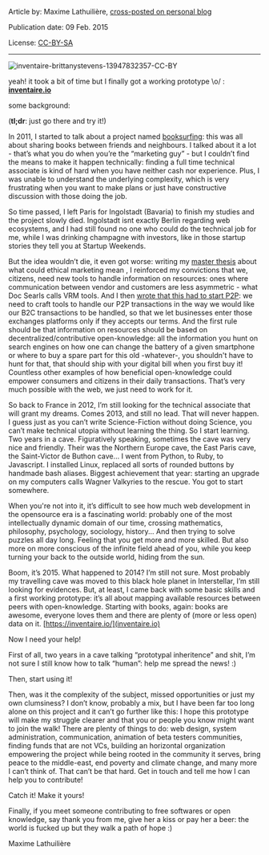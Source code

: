 <!-- LANG:EN, title="Mapping resources using open knowledge: starting with books!"-->



Article by: Maxime Lathuilière, [cross-posted on personal blog](https://maxlath.eu/articles/mapping-resources-using-open-knowledge/)

Publication date: 09 Feb. 2015

License: [CC-BY-SA](https://creativecommons.org/licenses/by-sa/4.0/)



<hr>



![inventaire-brittanystevens-13947832357-CC-BY](https://maxlath.eu/assets/img/inventaire-brittanystevens-13947832357-CC-BY.jpg)



yeah! it took a bit of time but I finally got a working prototype \o/ : [**inventaire.io**](https://inventaire.io/)



some background:



(**tl;dr**: just go there and try it!)



In 2011, I started to talk about a project named [booksurfing](http://booksurfing.tumblr.com/): this was all about sharing books between friends and neighbours. I talked about it a lot - that’s what you do when you’re the “marketing guy” - but I couldn’t find the means to make it happen technically: finding a full time technical associate is kind of hard when you have neither cash nor experience. Plus, I was unable to understand the underlying complexity, which is very frustrating when you want to make plans or just have constructive discussion with those doing the job.



So time passed, I left Paris for Ingolstadt (Bavaria) to finish my studies and the project slowly died. Ingolstadt isnt exactly Berlin regarding web ecosystems, and I had still found no one who could do the technical job for me, while I was drinking champagne with investors, like in those startup stories they tell you at Startup Weekends.



But the idea wouldn’t die, it even got worse: writing my [master thesis](https://maxlath.eu/articles/paper-ethical-marketing/) about what could ethical marketing mean , I reinforced my convictions that we, citizens, need new tools to handle information on resources: ones where communication between vendor and customers are less asymmetric - what Doc Searls calls VRM tools. And I then [wrote that this had to start P2P](https://maxlath.eu/articles/p2p-rm/): we need to craft tools to handle our P2P transactions in the way we would like our B2C transactions to be handled, so that we let businesses enter those exchanges platforms only if they accepts our terms. And the first rule should be that information on resources should be based on decentralized/contributive open-knowledge: all the information you hunt on search engines on how one can change the battery of a given smartphone or where to buy a spare part for this old -whatever-, you shouldn't have to hunt for that, that should ship with your digital bill when you first buy it! Countless other examples of how beneficial open-knowledge could empower consumers and citizens in their daily transactions. That’s very much possible with the web, we just need to work for it.



So back to France in 2012, I’m still looking for the technical associate that will grant my dreams. Comes 2013, and still no lead. That will never happen. I guess just as you can’t write Science-Fiction without doing Science, you can’t make technical utopia without learning the thing. So I start learning. Two years in a cave.  Figuratively speaking, sometimes the cave was very nice and friendly. Their was the Northern Europe cave, the East Paris cave, the Saint-Victor de Buthon cave… I went from Python, to Ruby, to Javascript. I installed Linux, replaced all sorts of rounded buttons by handmade bash aliases. Biggest achievement that year: starting an upgrade on my computers calls Wagner Valkyries to the rescue. You got to start somewhere.



When you're not into it, it’s difficult to see how much web development in the opensource era is a fascinating  world: probably one of the most intellectually  dynamic domain of our time, crossing mathematics, philosophy, psychology, sociology, history... And then trying to solve puzzles all day long. Feeling that you get more and more skilled. But also more on more conscious of the infinite field ahead of you, while you keep turning your back to the outside world, hiding from the sun.



Boom, it’s 2015. What happened to 2014? I’m still not sure. Most probably my travelling cave was moved to this black hole planet in Interstellar, I’m still looking for evidences. But, at least, I came back with some basic skills and a first working prototype: it’s all about mapping available resources between peers with open-knowledge. Starting with books, again: books are awesome, everyone loves them and there are plenty of (more or less open) data on it. [https://inventaire.io/](inventaire.io)



Now I need your help!



First of all, two years in a cave talking “prototypal inheritence” and shit, I’m not sure I still know how to talk “human”: help me spread the news! :)



Then, start using it!



Then, was it the complexity of the subject, missed opportunities or just my own clumsiness? I don’t know, probably a mix,  but I have been far too long alone on this project and it can’t go further like this: I hope this prototype will make my struggle clearer and that you or people you know might want to join the walk! There are plenty of things to do: web design, system administration, communication, animation of beta testers communities, finding funds that are not VCs, building an horizontal organization empowering the project while being rooted in the community it serves, bring peace to the middle-east, end poverty and climate change, and many more I can’t think of. That can’t be that hard. Get in touch and tell me how I can help you to contribute!



Catch it! Make it yours!



Finally, if you meet someone contributing to free softwares or open knowledge, say thank you from me, give her a kiss or pay her a beer: the world is fucked up but they walk a path of hope :)



Maxime Lathuilière
